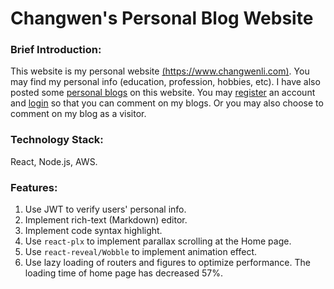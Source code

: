 # Changwen's Personal Blog Website

### Brief Introduction:

This website is my personal website [(https://www.changwenli.com)](https://www.changwenli.com). You may find my personal info (education, profession, hobbies, etc). I have also posted some [personal blogs](www.changwenli.com/blogs) on this website. You may [register](www.changwenli.com/register) an account and [login](www.changwenli.com/login) so that you can comment on my blogs. Or you may also choose to comment on my blog as a visitor. 



### Technology Stack:

React, Node.js, AWS.



### Features:

1. Use JWT to verify users' personal info. 
2. Implement rich-text (Markdown) editor. 
3. Implement code syntax highlight.
4. Use `react-plx` to implement parallax scrolling at the Home page.
5. Use `react-reveal/Wobble` to implement animation effect.
6. Use lazy loading of routers and figures to optimize performance. The loading time of home page has decreased 57%. 




